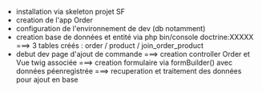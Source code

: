 - installation via skeleton projet SF
- creation de l'app Order
- configuration de l'environnement de dev (db notamment)
- creation base de données et entité via php bin/console doctrine:XXXXX
===> 3 tables créés : order / product / join_order_product
- debut dev page d'ajout de commande
===> creation controller Order et Vue twig associée
===> creation formulaire via formBuilder() avec données péenregistrée
===> recuperation et traitement des données pour ajout en base
